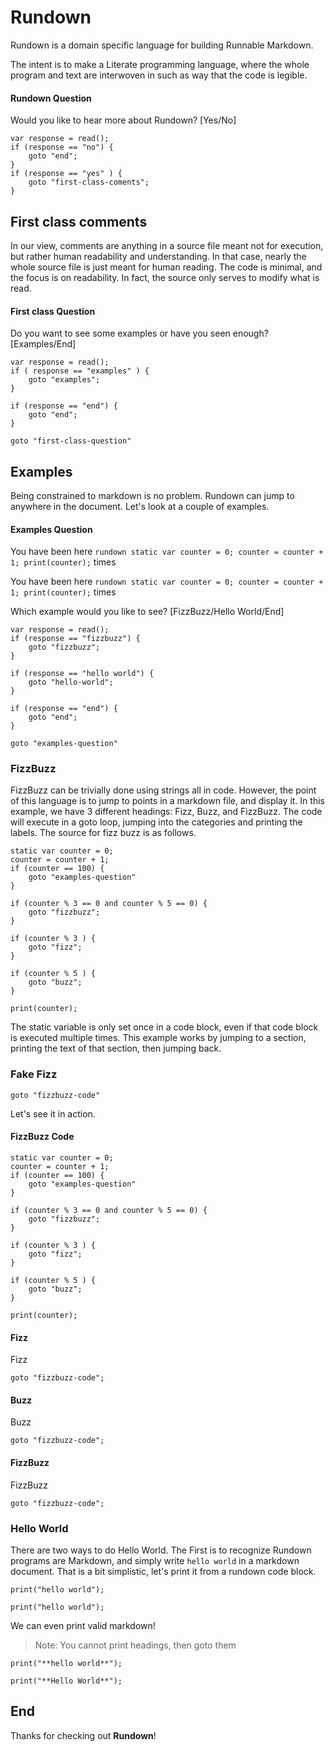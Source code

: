 # Rundown

Rundown is a domain specific language for building Runnable Markdown. 

The intent is to make a Literate programming language, where the whole program and text are interwoven in such as way that the code is legible. 

#### Rundown Question

Would you like to hear more about Rundown? [Yes/No]

```rundown
var response = read();
if (response == "no") {
    goto "end";
} 
if (response == "yes" ) {
    goto "first-class-coments";
}
```

## First class comments

In our view, comments are anything in a source file meant not for execution, but rather human readability and understanding. 
In that case, nearly the whole source file is just meant for human reading. 
The code is minimal, and the focus is on readability. 
In fact, the source only serves to modify what is read.

#### First class Question

Do you want to see some examples or have you seen enough? [Examples/End] 

```rundown
var response = read();
if ( response == "examples" ) {
    goto "examples";
} 

if (response == "end") {
    goto "end";
}

goto "first-class-question"

```

## Examples

Being constrained to markdown is no problem. 
Rundown can jump to anywhere in the document. 
Let's look at a couple of examples.

#### Examples Question

You have been here ```rundown static var counter = 0; counter = counter + 1; print(counter);``` times

You have been here 
```rundown static var counter = 0; counter = counter + 1; print(counter);``` 
times

Which example would you like to see? [FizzBuzz/Hello World/End]

``` rundown
var response = read();
if (response == "fizzbuzz") {
    goto "fizzbuzz";
} 

if (response == "hello world") {
    goto "hello-world";
}

if (response == "end") {
    goto "end";
}

goto "examples-question"
```

### FizzBuzz

FizzBuzz can be trivially done using strings all in code. 
However, the point of this language is to jump to points in a markdown file, and display it. 
In this example, we have 3 different headings: Fizz, Buzz, and FizzBuzz.
The code will execute in a goto loop, jumping into the categories and printing the labels. 
The source for fizz buzz is as follows. 

```
static var counter = 0;
counter = counter + 1;
if (counter == 100) {
    goto "examples-question"
}

if (counter % 3 == 0 and counter % 5 == 0) {
    goto "fizzbuzz";
}

if (counter % 3 ) {
    goto "fizz";
}

if (counter % 5 ) {
    goto "buzz";
}

print(counter);
```

The static variable is only set once in a code block, even if that code block is executed multiple times. 
This example works by jumping to a section, printing the text of that section, then jumping back.


### Fake Fizz

```
goto "fizzbuzz-code"
```

Let's see it in action.



#### FizzBuzz Code

```rundown
static var counter = 0;
counter = counter + 1;
if (counter == 100) {
    goto "examples-question"
}

if (counter % 3 == 0 and counter % 5 == 0) {
    goto "fizzbuzz";
}

if (counter % 3 ) {
    goto "fizz";
}

if (counter % 5 ) {
    goto "buzz";
}

print(counter);
```

#### Fizz

Fizz

```rundown 
goto "fizzbuzz-code";
```

#### Buzz

Buzz

```rundown 
goto "fizzbuzz-code";
```

#### FizzBuzz

FizzBuzz


```rundown 
goto "fizzbuzz-code";
```


### Hello World

There are two ways to do Hello World. 
The First is to recognize Rundown programs are Markdown, and simply write `hello world` in a markdown document. 
That is a bit simplistic, let's print it from a rundown code block. 

```
print("hello world");
```

```rundown
print("hello world");
```

We can even print valid markdown!

> Note: You cannot print headings, then goto them

```
print("**hello world**");
```

```rundown
print("**Hello World**");
```

## End

Thanks for checking out **Rundown**!

